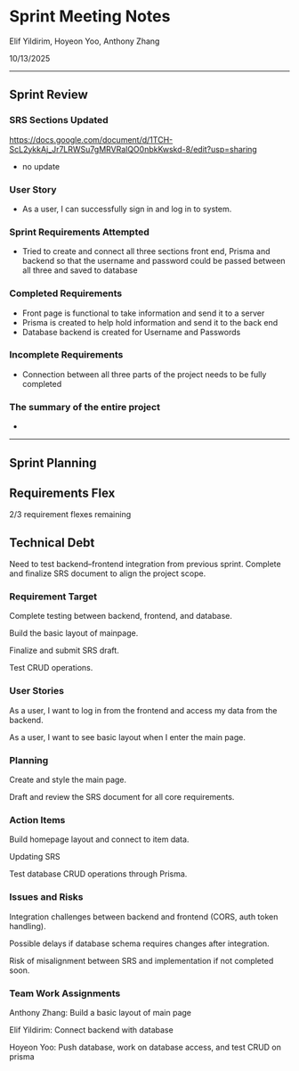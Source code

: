# Sprint Meeting Notes


Elif Yildirim, Hoyeon Yoo, Anthony Zhang

10/13/2025

***

## Sprint Review

### SRS Sections Updated

https://docs.google.com/document/d/1TCH-ScL2ykkAj_Jr7LRWSu7gMRVRalQO0nbkKwskd-8/edit?usp=sharing
- no update

### User Story

- As a user,  I can successfully sign in and log in to system.

### Sprint Requirements Attempted

- Tried to create and connect all three sections front end, Prisma and backend so that the username and password could be passed between all three and saved to database


### Completed Requirements

- Front page is functional to take information and send it to a server
- Prisma is created to help hold information and send it to the back end 
- Database backend is created for Username and Passwords


### Incomplete Requirements

- Connection between all three parts of the project needs to be fully completed 

### The summary of the entire project

-

***

## Sprint Planning

## Requirements Flex

2/3 requirement flexes remaining

## Technical Debt

Need to test backend–frontend integration from previous sprint.
Complete and finalize SRS document to align the project scope.

### Requirement Target

Complete testing between backend, frontend, and database.

Build the basic layout of mainpage.

Finalize and submit SRS draft.

Test CRUD operations.

### User Stories

As a user, I want to log in from the frontend and access my data from the backend.

As a user, I want to see basic layout when I enter the main page.

### Planning

Create and style the main page.

Draft and review the SRS document for all core requirements.

### Action Items

Build homepage layout and connect to item data.

Updating SRS

Test database CRUD operations through Prisma.

### Issues and Risks

Integration challenges between backend and frontend (CORS, auth token handling).

Possible delays if database schema requires changes after integration.

Risk of misalignment between SRS and implementation if not completed soon.

### Team Work Assignments

Anthony Zhang: Build a basic layout of main page 

Elif Yildirim: Connect backend with database 

Hoyeon Yoo: Push database, work on database access, and test CRUD on prisma

